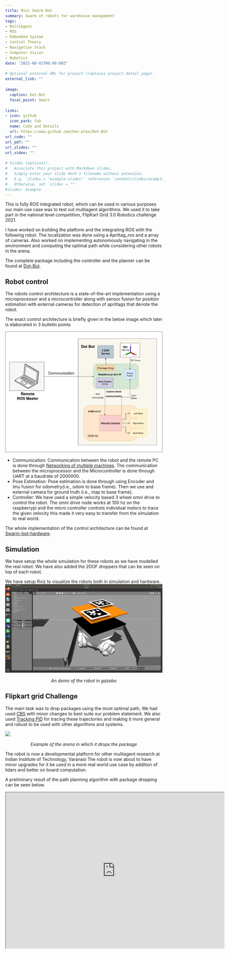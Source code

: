```yaml
---
title: Mini Swarm Bot
summary: Swarm of robots for warehouse management
tags:
- MultiAgent
- ROS
- Embedded System
- Control Theory
- Navigation Stack
- Computer Vision
- Robotics
date: "2021-08-01T00:00:00Z"

# Optional external URL for project (replaces project detail page).
external_link: ""

image:
  caption: Dot-Bot
  focal_point: Smart

links:
- icon: github
  icon_pack: fab
  name: Code and Details
  url: https://www.github.com/hex-plex/Dot-Bot
url_code: ""
url_pdf: ""
url_slides: ""
url_video: ""

# Slides (optional).
#   Associate this project with Markdown slides.
#   Simply enter your slide deck's filename without extension.
#   E.g. `slides = "example-slides"` references `content/slides/example-slides.md`.
#   Otherwise, set `slides = ""`.
#slides: example
---
```


This is fully ROS integrated robot, which can be used in various purposes our main use case was to test out multiagent algorithms. We used it to take part in the national level competition, FlipKart Grid 3.0 Robotics challenge 2021.

I have worked on building the platform and the integrating ROS with the following robot. The localization was done using a Apriltag_ros and a array of cameras. Also worked on implementing autonomously navigating in the environment and computing the optimal path while considering other robots in the arena.

The complete package including the controller and the planner can be found at [Dot-Bot](https://github.com/Robotics-Club-IIT-BHU/Dot-Bot).

## Robot control
 
The robots control architecture is a state-of-the-art implementation using a microprocessor and a microcontroller along with sensor fusion for position estimation with external cameras for deteciton of apriltags that denote the robot.

The exact control architecture is briefly given in the below image which later is elaborated in 3 bulletin points

![](dotbot_control.png)

- Communication: Communication between the robot and the remote PC is done through [Networking of multiple machines](http://wiki.ros.org/ROS/Tutorials/MultipleMachines). The communication between the microprocessor and the Microcontroller is done through UART at a baudrate of 2000000.
- Pose Estimation: Pose estimation is done through using Encoder and Imu fusion for odometry(i.e., odom to base frame). Then we use and external camera for ground truth (i.e., map to base frame).
- Controller: We have used a simple velocity based 3 wheel omni drive to control the robot. The omni drive node works at 100 hz on the raspberrypi and the micro controller controls individual motors to trace the given velocity this made it very easy to transfer from the simulation to real world.

The whole implementation of the control architecture can be found at [Swarm-bot-hardware](https://github.com/Robotics-Club-IIT-BHU/Swarm-Bot-Hardware).

## Simulation

We have setup the whole simulation for these robots as we have modelled the real robot. We have also added the 2DOF droppers that can be seen on top of each robot.

We have setup Rviz to visualize the robots both in simulation and hardware.
![](gazebo.png)
<p align="center">
<i>An demo of the robot in gazebo</i>
</p>

## Flipkart grid Challenge
The main task was to drop packages using the most optimal path, We had used [CBS](https://github.com/PathPlanning/Continuous-CBS) with minor changes to best suite our problem statement. We also used [Tracking PID](https://github.com/nobleo/tracking_pid) for tracing these trajectories and making it more general and robust to be used with other algorithms and systems.

![](arena.jpg)
<p align="center">
<i>Example of the arena in which it drops the package</i>
</p>

The robot is now a developmental platform for other multiagent research at Indian Institute of Technology, Varanasi
The robot is now about to have minor upgrades for it be used in a more real world use case by addition of lidars and better on board computation.


A preliminary result of the path planning algorithm with package dropping can be seen below.

<iframe src="https://drive.google.com/file/d/1NhuapFy1Y12LVFoKoIaRP3BYm-ReoEHW/preview" width="700" height="500"/>